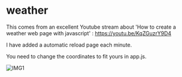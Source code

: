 # weather

This comes from an excellent Youtube stream about 'How to create a weather web page with javascript' : https://youtu.be/KqZGuzrY9D4

I have added a automatic reload page each minute.

You need to change the coordinates to fit yours in app.js.


![IMG1](img01.jpg "img01")
